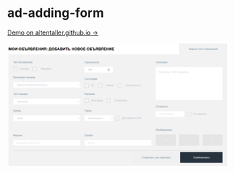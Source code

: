 # ad-adding-form

<a href="https://altentaller.github.io/ad-adding-form/">Demo  on altentaller.github.io &rarr;</a>

![alt text](https://raw.githubusercontent.com/Altentaller/order-form/master/screen.png "screenshot")


